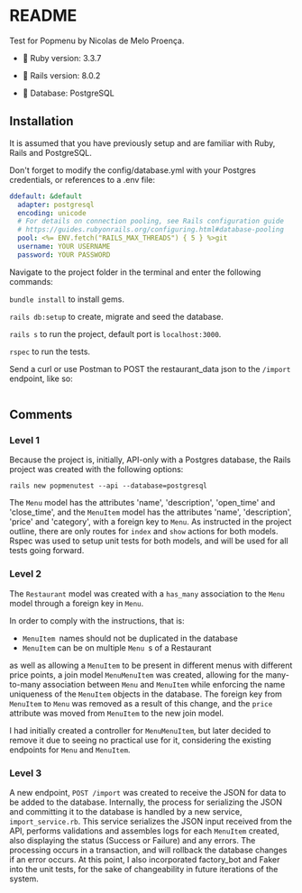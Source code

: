 # README

Test for Popmenu by Nicolas de Melo Proença.

* :gem: Ruby version: 3.3.7

* :railway_car: Rails version: 8.0.2

* :elephant: Database: PostgreSQL

## Installation

It is assumed that you have previously setup and are familiar with Ruby, Rails and PostgreSQL.

Don't forget to modify the config/database.yml with your Postgres credentials, or references to a .env file:

```yaml
ddefault: &default
  adapter: postgresql
  encoding: unicode
  # For details on connection pooling, see Rails configuration guide
  # https://guides.rubyonrails.org/configuring.html#database-pooling
  pool: <%= ENV.fetch("RAILS_MAX_THREADS") { 5 } %>git
  username: YOUR USERNAME
  password: YOUR PASSWORD
```

Navigate to the project folder in the terminal and enter the following commands:

`bundle install` to install gems.

`rails db:setup` to create, migrate and seed the database.

`rails s` to run the project, default port is `localhost:3000`.

`rspec` to run the tests.

Send a curl or use Postman to POST the restaurant_data json to the `/import` endpoint, like so:

```

```


## Comments

### Level 1

Because the project is, initially, API-only with a Postgres database, the Rails project was created with the following options:

`rails new popmenutest --api --database=postgresql`

The `Menu` model has the attributes 'name', 'description', 'open_time' and 'close_time', and the `MenuItem` model has the attributes 'name', 'description', 'price' and 'category', with a foreign key to `Menu`. As instructed in the project outline, there are only routes for `index` and `show` actions for both models. Rspec was used to setup unit tests for both models, and will be used for all tests going forward.

### Level 2

The `Restaurant` model was created with a `has_many` association to the `Menu `model through a foreign key in `Menu`.

In order to comply with the instructions, that is:

- `MenuItem `names should not be duplicated in the database
- `MenuItem` can be on multiple `Menu `s of a Restaurant

as well as allowing a `MenuItem` to be present in different menus with different price points, a join model `MenuMenuItem` was created, allowing for the many-to-many association between `Menu` and `MenuItem` while enforcing the name uniqueness of the `MenuItem` objects in the database. The foreign key from `MenuItem` to `Menu` was removed as a result of this change, and the `price` attribute was moved from `MenuItem` to the new join model.

I had initially created a controller for `MenuMenuItem`, but later decided to remove it due to seeing no practical use for it, considering the  existing endpoints for `Menu` and `MenuItem`.

### Level 3

A new endpoint, `POST /import` was created to receive the JSON for data to be added to the database. Internally, the process for serializing the JSON and committing it to the database is handled by a new service, `import_service.rb`. This service serializes the JSON input received from the API, performs validations and assembles logs for each `MenuItem` created, also displaying the status (Success or Failure) and any errors. The processing occurs in a transaction, and will rollback the database changes if an error occurs. At this point, I also incorporated factory_bot and Faker into the unit tests, for the sake of changeability in future iterations of the system.